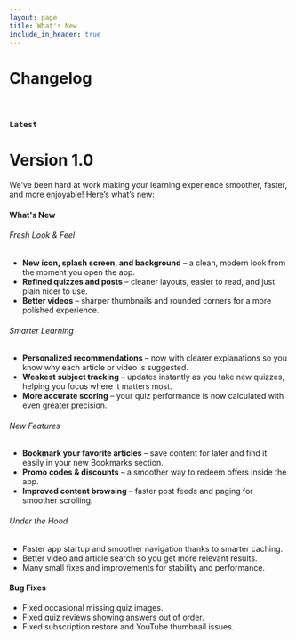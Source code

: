 ```yaml
---
layout: page
title: What's New
include_in_header: true
---
```


# Changelog


<br>

### `Latest`
# **Version 1.0**
We’ve been hard at work making your learning experience smoother, faster, and more enjoyable! Here’s what’s new:

#### What's New

###### Fresh Look & Feel
- **New icon, splash screen, and background** – a clean, modern look from the moment you open the app.
- **Refined quizzes and posts** – cleaner layouts, easier to read, and just plain nicer to use.
- **Better videos** – sharper thumbnails and rounded corners for a more polished experience.

###### Smarter Learning
- **Personalized recommendations** – now with clearer explanations so you know why each article or video is suggested.
- **Weakest subject tracking** – updates instantly as you take new quizzes, helping you focus where it matters most.
- **More accurate scoring** – your quiz performance is now calculated with even greater precision.

###### New Features
- **Bookmark your favorite articles** – save content for later and find it easily in your new Bookmarks section.
- **Promo codes & discounts** – a smoother way to redeem offers inside the app.
- **Improved content browsing** – faster post feeds and paging for smoother scrolling.

###### Under the Hood
- Faster app startup and smoother navigation thanks to smarter caching.
- Better video and article search so you get more relevant results.
- Many small fixes and improvements for stability and performance.

#### Bug Fixes
- Fixed occasional missing quiz images.
- Fixed quiz reviews showing answers out of order.
- Fixed subscription restore and YouTube thumbnail issues.